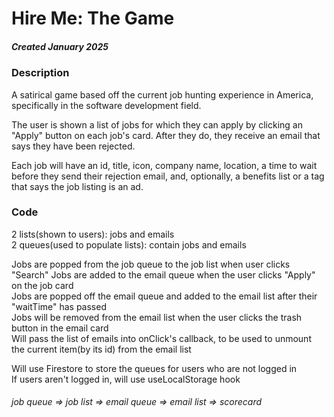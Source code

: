 # Hire Me: The Game
##### Created January 2025

### Description
A satirical game based off the current job hunting experience in America, specifically in the software development field.

The user is shown a list of jobs for which they can apply by clicking an "Apply" button on each job's card.
After they do, they receive an email that says they have been rejected.

Each job will have an id, title, icon, company name, location, a time to wait before they send their rejection email, and, optionally, a benefits list or a tag that says the job listing is an ad.

### Code
2 lists(shown to users): jobs and emails  
2 queues(used to populate lists): contain jobs and emails

Jobs are popped from the job queue to the job list when user clicks "Search"
Jobs are added to the email queue when the user clicks "Apply" on the job card  
Jobs are popped off the email queue and added to the email list after their "waitTime" has passed  
Jobs will be removed from the email list when the user clicks the trash button in the email card  
Will pass the list of emails into onClick's callback, to be used to unmount the current item(by its id) from the email list  


Will use Firestore to store the queues for users who are not logged in  
If users aren't logged in, will use useLocalStorage hook

###### job queue => job list => email queue => email list => scorecard

